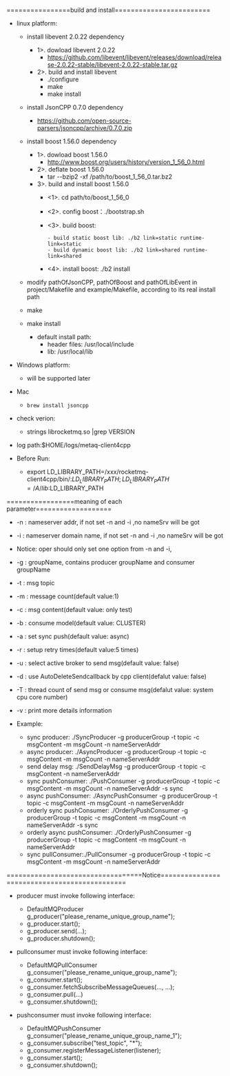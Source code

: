 ================build and install========================
- linux platform:
  - install libevent 2.0.22 dependency
    - 1>. dowload libevent 2.0.22
      - https://github.com/libevent/libevent/releases/download/release-2.0.22-stable/libevent-2.0.22-stable.tar.gz
    - 2>. build and install libevent
      - ./configure
      - make
      - make install 
  - install JsonCPP 0.7.0 dependency
    - https://github.com/open-source-parsers/jsoncpp/archive/0.7.0.zip

  - install boost 1.56.0 dependency
    - 1>. dowload boost 1.56.0
      - http://www.boost.org/users/history/version_1_56_0.html
    - 2>. deflate boost 1.56.0
      - tar --bzip2 -xf /path/to/boost_1_56_0.tar.bz2
    - 3>. build and install boost 1.56.0
      - <1>. cd path/to/boost_1_56_0
      - <2>. config boost：./bootstrap.sh
      - <3>. build boost: 
      
		    - build static boost lib: ./b2 link=static runtime-link=static
		    - build dynamic boost lib: ./b2 link=shared runtime-link=shared
      - <4>. install boost: ./b2 install
  - modify pathOfJsonCPP, pathOfBoost and pathOfLibEvent in project/Makefile and example/Makefile, according to its real install path    
  - make
  - make install
    - default install path:
    	- header files: /usr/local/include
    	- lib: /usr/local/lib
  
- Windows platform:
  - will be supported later

- Mac
  - `brew install jsoncpp`


- check verion:
  - strings librocketmq.so |grep VERSION

- log path:$HOME/logs/metaq-client4cpp

- Before Run:
  - export LD_LIBRARY_PATH=/xxx/rocketmq-client4cpp/bin/:$LD_LIBRARY_PATH;LD_LIBRARY_PATH=/A/lib:$LD_LIBRARY_PATH

=================meaning of each parameter===================
- -n	: nameserver addr, if not set -n and -i ,no nameSrv will be got
- -i	: nameserver domain name,  if not set -n and -i ,no nameSrv will be got
- Notice: oper should only set one option from -n and -i, 
- -g	: groupName, contains producer groupName and consumer groupName
- -t	: msg topic
- -m	: message count(default value:1)
- -c 	: msg content(default value: only test)
- -b	: consume model(default value: CLUSTER)
- -a	: set sync push(default value: async)
- -r	: setup retry times(default value:5 times)
- -u	: select active broker to send msg(default value: false)
- -d	: use AutoDeleteSendcallback by cpp client(defalut value: false)
- -T	: thread count of send msg or consume msg(defalut value: system cpu core number)
- -v 	: print more details information

- Example:
  - sync producer: ./SyncProducer -g producerGroup -t topic -c msgContent -m msgCount -n nameServerAddr
  - async producer: ./AsyncProducer  -g producerGroup -t topic -c msgContent -m msgCount -n nameServerAddr 
  - send delay msg: ./SendDelayMsg  -g producerGroup -t topic -c msgContent -n nameServerAddr
  - sync pushConsumer: ./PushConsumer  -g producerGroup -t topic -c msgContent -m msgCount -n nameServerAddr -s sync
  - async pushConsumer: ./AsyncPushConsumer  -g producerGroup -t topic -c msgContent -m msgCount -n nameServerAddr
  - orderly sync pushConsumer:  ./OrderlyPushConsumer -g producerGroup -t topic -c msgContent -m msgCount -n nameServerAddr -s sync
  - orderly async pushConsumer: ./OrderlyPushConsumer -g producerGroup -t topic -c msgContent -m msgCount -n nameServerAddr
  - sync pullConsumer:./PullConsumer  -g producerGroup -t topic -c msgContent -m msgCount -n nameServerAddr 

==================================Notice=============================================
- producer must invoke following interface:
  - DefaultMQProducer g_producer("please_rename_unique_group_name");
  - g_producer.start();
  - g_producer.send(...);
  - g_producer.shutdown();

- pullconsumer must invoke following interface:
  - DefaultMQPullConsumer     g_consumer("please_rename_unique_group_name");
  - g_consumer.start();
  - g_consumer.fetchSubscribeMessageQueues(..., ...);
  - g_consumer.pull(...)
  - g_consumer.shutdown();

- pushconsumer must invoke following interface:
  - DefaultMQPushConsumer g_consumer("please_rename_unique_group_name_1");
  - g_consumer.subscribe("test_topic", "*");
  - g_consumer.registerMessageListener(listener);
  - g_consumer.start();
  - g_consumer.shutdown();
